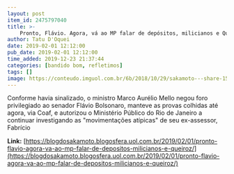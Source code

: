 ```yaml
---
layout: post
item_id: 2475797040
title: >-
    Pronto, Flávio. Agora, vá ao MP falar de depósitos, milicianos e Queiroz
author: Tatu D'Oquei
date: 2019-02-01 12:12:00
pub_date: 2019-02-01 12:12:00
time_added: 2019-12-23 21:37:44
categories: [bandido bom, refletimos]
tags: []
image: https://conteudo.imguol.com.br/6b/2018/10/29/sakamoto---share-1540825181920_956x500.png
---
```


Conforme havia sinalizado, o ministro Marco Aurélio Mello negou foro privilegiado ao senador Flávio Bolsonaro, manteve as provas colhidas até agora, via Coaf, e autorizou o Ministério Público do Rio de Janeiro a continuar investigando as "movimentações atípicas" de seu ex-assessor, Fabrício

**Link:** [https://blogdosakamoto.blogosfera.uol.com.br/2019/02/01/pronto-flavio-agora-va-ao-mp-falar-de-depositos-milicianos-e-queiroz/](https://blogdosakamoto.blogosfera.uol.com.br/2019/02/01/pronto-flavio-agora-va-ao-mp-falar-de-depositos-milicianos-e-queiroz/)

